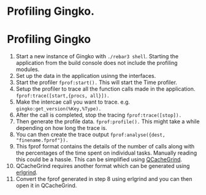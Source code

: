 # Profiling Gingko.

# Profiling Gingko	
1. Start a new instance of Gingko with `./rebar3 shell`. Starting the application from the build console does not include the profiling modules.
2. Set up the data in the application usinng the interfaces.
3. Start the profiler `fprof:start().` This will start the Time profiler.
4. Setup the profiler to trace all the function calls made in the application. `fprof:trace([start,{procs, all}]).`
5. Make the intercae call you want to trace. e.g. `gingko:get_version(%Key,%Type).`
6. After the call is completed, stop the tracing `fprof:trace([stop]).`
7. Then generate the profile data. `fprof:profile().` This might take a while depending on how long the trace is.
8. You can then create the trace output `fprof:analyse({dest, "finename.fprof"}).`
9. This fprof format contains the details of the number of calls along with the percentages of the time spent on individual tasks. Manually reading this could be a hassle. This can be simplified using [QCacheGrind](https://formulae.brew.sh/formula/qcachegrind). 
10. QCacheGrind requires another format which can be generated using [erlgrind](https://github.com/isacssouza/erlgrind). 
11. Convert the fprof generated in step 8 using erlgrind and you can then open it in QCacheGrind.

